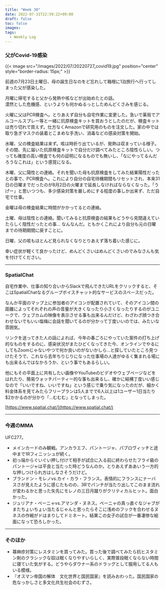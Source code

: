 ```yaml
---
title: "Week 30"
date: 2022-07-31T22:59:22+09:00
draft: false
toc: false
images:
tags:
  - Weekly Log
---
```




### 父がCovid-19感染

{{< image src="/images/2022/07/20220727_covid19.jpg"  position="center" style="border-radius: 15px;" >}}


前週の7月23日土曜日、母の誕生日なのをど忘れして箱根に1泊旅行へ行ってしまった父が感染した。

月曜に帰宅すると父から発熱や咳などが出始めたとの話。  
漠然とした危機感、というよりも何かぬるっとしためんどくさみを感じる。

火曜に父はPCR検査へ。とりあえず自分も自宅作業に変更した。急いで薬局でアルコールスプレー等と一緒に抗原検査キットを買おうとしたのだが、検査キットは売り切れで買えず。仕方なくAmazonで研究用のものを注文した。家の中では取り急ぎマスクの装着とこまめな手洗い、消毒などの感染対策を開始。

水曜、父の検査結果は来ず。咳は時折り出ているが、発熱は収まっている様子。その間、先に届いた抗原検査キットで自分だけ調べてみたところ陰性らしい。つっても確度の高い検査でも何の証明になるものでも無いし、「なにやってるんだろうなこれは」という感覚になる。

木曜、父に陽性との連絡。それを聞いた母も抗原検査をしてみた結果陽性だったとの事で、PCR検査へ。これにより自分の自宅待機期間もリセットされ、本来31日の日曜までだったのが8月2日の火曜まで延長しなければならなくなった。「うげー」と思いつつも、多少感染対策を厳しめにする程度の事しか出来ず、ただ自宅で仕事。

金曜は母の検査結果に時間がかかってるとの連絡。

土曜、母は陰性との連絡。聞いてみると抗原検査の結果もどうやら見間違えていたらしく陰性だったとの事… なんなんだ。ともかくこれにより自分も元の日曜までの待期期間に戻すことに。

日曜、父の咳もほとんど見られなくなりとりあえず落ち着いた感じに。

幸い症状が軽くて良かったけど、めんどくさいはめんどくさいのでみなさんも気を付けてください。

<!--more-->
---

### SpatialChat

自宅作業中、仕事の知り合いからSlackで飛んできたURLをクリックすると、そこはSpatialChatなるグループボイスチャット的なサービスのスペースだった。

なんか平面のマップ上に参加者のアイコンが配置されていて、そのアイコン間の距離によってそれぞれの声の音量が大きくなったり小さくなったりするのがユニークで、ウェブカムの映像を表示させる事も出来るんだけど、わざわざ顔つき合わせないでもいい塩梅に会話を聞いてるのが分かって丁度いいのでは、みたいな雰囲気。

リンクを送ってきた人の話によれば、今年の春ごろにやっていた案件の打ち上げ的なものをするのに、感染状況がまたひどくなってきた今、オンラインでやるにしてもZoomじゃないやつで何か良いのがないかしら…と探していたところ見つけたそうで、これなら去年ちりじりになった仕事場の人達がゆるく集まれる場にも出来るんではなかろうか、という事でもあるらしい。

他にもその平面上に共有したい画像やYouTubeのビデオやウェブページなどをはれたり、簡易ウォッチパーティー的な事も出来るし、確かに結構丁度いい感じなので「いいですね、いいですね」という感じで乗り気になったのだが、細かく料金体系を見てみたらフリープランは5人までで6人以上は1ユーザー1日当たり$2かかるのが分かり「…むむむ」となってしまった。

[https://www.spatial.chat/](https://www.spatial.chat/)

---

### 今週のMMA

UFC277。

- メインカードのみ観戦。アンカラエフ、パントージャ、パブロヴィッチと途中まで1Rフィニッシュが続く。
- 初っ端からぐいぐい押し付けて相手が試合に入る前に終わらせたフライ級のパントージャは平良と当たった時どうなんのか。とりあえずああいう一方的な押しつけられ方はしなさそうだけど。
- ブランドン・モレノvs.カイ・カラ・フランス。表情的にフランスにナーバスさが見えたように感じたものの、3Rでパンチが当たり出してこのまま流れが変わるかと思った矢先にモレノの三日月蹴りがクリティカルヒット。面白かった。
- ジュリアナ・ペーニャvs.アマンダ・ヌネス。ペーニャの真っ直ぐなジャブがまたちょいちょい当たるじゃんと思ったらそこに浅めのフックを合わせるヌネスの作戦がドはまりしてドミネート。結果この女子の試合が一番凄惨な絵面になって恐ろしかった。

---

### そのほか

- 蕁麻疹対策にレスタミンを買ってみた。買った後で調べてみたら抗ヒスタミン剤のクラシックな奴は眠くなりやすいらしく、実際普段眠くならない時間に寝ていた気がする。どうやらダウナー系のドラッグとして服用してる人もいる模様。
- 『オスマン帝国の解体　文化世界と国民国家』を読みおわった。国民国家の危なっかしさと多文化共生社会のむずさ。